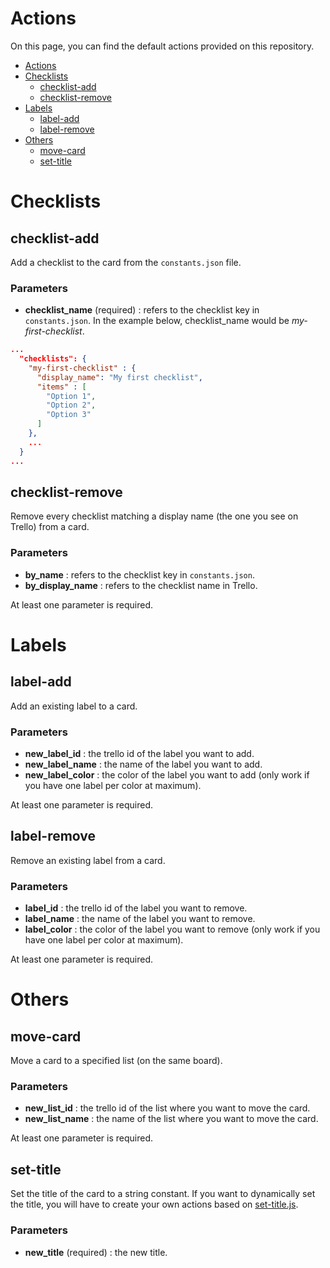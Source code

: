 # Actions

On this page, you can find the default actions provided on this repository.

- [Actions](#actions)
- [Checklists](#checklists)
  * [checklist-add](#checklist-add)
  * [checklist-remove](#checklist-remove)
- [Labels](#labels)
  * [label-add](#label-add)
  * [label-remove](#label-remove)
- [Others](#others)
  * [move-card](#move-card)
  * [set-title](#set-title)

# Checklists

## checklist-add

Add a checklist to the card from the `constants.json` file.

### Parameters

- **checklist_name** (required) : refers to the checklist key  in `constants.json`.
  In the example below, checklist_name would be _my-first-checklist_.
```json
...
  "checklists": {
    "my-first-checklist" : {
      "display_name": "My first checklist",
      "items" : [
        "Option 1", 
        "Option 2",
        "Option 3"
      ]
    },
    ...
  }
...
```

## checklist-remove

Remove every checklist matching a display name (the one you see on Trello) from a card.

### Parameters

- **by_name** : refers to the checklist key in `constants.json`.
- **by_display_name** : refers to the checklist name in Trello.

At least one parameter is required.

# Labels

## label-add

Add an existing label to a card.

### Parameters

- **new_label_id** : the trello id of the label you want to add.
- **new_label_name** : the name of the label you want to add.
- **new_label_color** : the color of the label you want to add (only work if you have one label per color at maximum).

At least one parameter is required.

## label-remove

Remove an existing label from a card.

### Parameters

- **label_id** : the trello id of the label you want to remove.
- **label_name** : the name of the label you want to remove.
- **label_color** : the color of the label you want to remove (only work if you have one label per color at maximum).

At least one parameter is required.

# Others

## move-card

Move a card to a specified list (on the same board).

### Parameters

- **new_list_id** : the trello id of the list where you want to move the card.
- **new_list_name** : the name of the list where you want to move the card.

At least one parameter is required.

## set-title

Set the title of the card to a string constant.
If you want to dynamically set the title, you will have to create your own actions based on [set-title.js](../src/actions/set-title.js).

### Parameters

- **new_title** (required) : the new title.